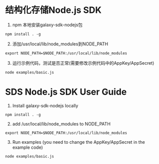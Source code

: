 结构化存储Node.js SDK
========================
1. npm 本地安装galaxy-sdk-nodejs包
```
npm install . -g
```
2. 添加/usr/local/lib/node_modules到NODE_PATH
```
export NODE_PATH=$NODE_PATH:/usr/local/lib/node_modules
```
3. 运行示例代码，测试是否正常(需要修改示例代码中的AppKey/AppSecret)
```
node examples/basic.js
```


SDS Node.js SDK User Guide
========================
1. Install galaxy-sdk-nodejs locally
```
npm install . -g
```
2. add /usr/local/lib/node_modules to NODE_PATH
```
export NODE_PATH=$NODE_PATH:/usr/local/lib/node_modules
```
3. Run examples (you need to change the AppKey/AppSecret in the example code)
```
node examples/basic.js
```
